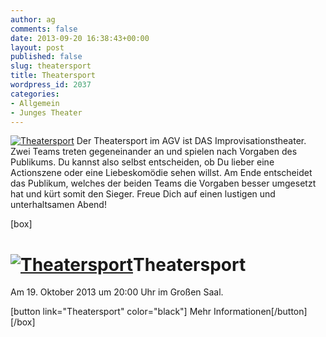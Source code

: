 ```yaml
---
author: ag
comments: false
date: 2013-09-20 16:38:43+00:00
layout: post
published: false
slug: theatersport
title: Theatersport
wordpress_id: 2037
categories:
- Allgemein
- Junges Theater
---
```


[![Theatersport](https://www.agv-muenchen.de/wp-content/uploads/2013/09/Theatersport.jpg)](https://www.agv-muenchen.de/ai1ec_event/theatersport/?instance_id=598)
Der Theatersport im AGV ist DAS Improvisationstheater.
Zwei Teams treten gegeneinander an und spielen nach Vorgaben des Publikums. Du kannst also selbst entscheiden, ob Du lieber eine Actionszene oder eine Liebeskomödie sehen willst. Am Ende entscheidet das Publikum, welches der beiden Teams die Vorgaben besser umgesetzt hat und kürt somit den Sieger.
Freue Dich auf einen lustigen und unterhaltsamen Abend!

[box]

# [![Theatersport](https://www.agv-muenchen.de/wp-content/uploads/2013/09/Theatersport.jpg)](https://www.agv-muenchen.de/ai1ec_event/theatersport/?instance_id=598)Theatersport

Am 19. Oktober 2013 um 20:00 Uhr im Großen Saal.

[button link="Theatersport" color="black"] Mehr Informationen[/button]
[/box]
